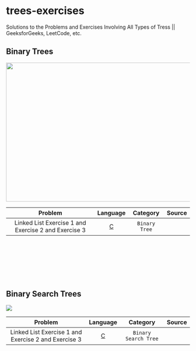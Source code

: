 # trees-exercises
Solutions to the Problems and Exercises Involving All Types of Tress || GeeksforGeeks, LeetCode, etc.

## Binary Trees
<img src = "https://i.udemycdn.com/course/750x422/2018184_5e45_2.jpg" width="675" height="380" >

|  Problem     |  Language     |    Category      |  Source    | 
| :------------------------------------------------: | :---: |  :---:  | :---:  |
| Linked List Exercise 1  and Exercise 2 and Exercise 3  | [C](https://github.com/)     | `Binary Tree`  |  |


<br /><br /><br /><br /><br /><br />



## Binary Search Trees
<img src = "https://i.pinimg.com/originals/66/40/22/6640222bbc863a7e76e59e2a38278bf3.jpg" >

|  Problem     |  Language     |    Category      |  Source    | 
| :------------------------------------------------: | :---: |  :---:  | :---:  |
| Linked List Exercise 1  and Exercise 2 and Exercise 3  | [C](https://github.com/)     | `Binary Search Tree`  |  |


<br /><br /><br /><br /><br /><br />

